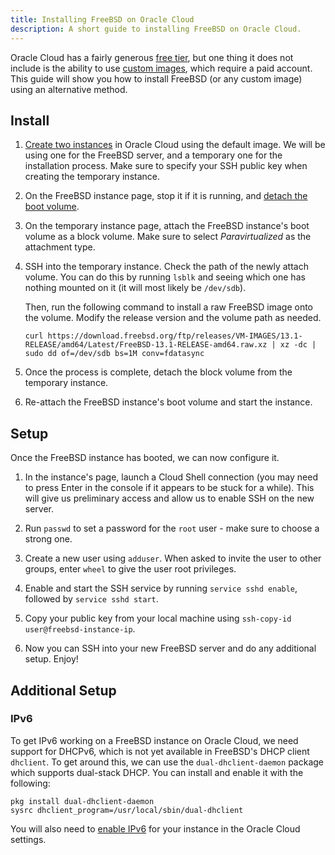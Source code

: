 ```yaml
---
title: Installing FreeBSD on Oracle Cloud
description: A short guide to installing FreeBSD on Oracle Cloud.
---
```


Oracle Cloud has a fairly generous [free
tier](https://docs.oracle.com/en-us/iaas/Content/FreeTier/freetier.htm), but
one thing it does not include is the ability to use [custom
images](https://docs.oracle.com/en-us/iaas/Content/Compute/Tasks/managingcustomimages.htm),
which require a paid account. This guide will show you how to install FreeBSD
(or any custom image) using an alternative method.

Install
-------

1. [Create two
instances](https://docs.oracle.com/en-us/iaas/Content/Compute/Tasks/launchinginstance.htm)
in Oracle Cloud using the default image. We will be using one for the FreeBSD
server, and a temporary one for the installation process. Make sure to specify
your SSH public key when creating the temporary instance.

2. On the FreeBSD instance page, stop it if it is running, and [detach the boot
volume](https://docs.oracle.com/en-us/iaas/Content/Block/Tasks/detachingabootvolume.htm).

3. On the temporary instance page, attach the FreeBSD instance's boot volume as
a block volume. Make sure to select *Paravirtualized* as the attachment type.

4. SSH into the temporary instance. Check the path of the newly attach volume.
You can do this by running `lsblk` and seeing which one has nothing mounted on
it (it will most likely be `/dev/sdb`).

   Then, run the following command to install a raw FreeBSD image onto the volume.
Modify the release version and the volume path as needed.

   ```shell
   curl https://download.freebsd.org/ftp/releases/VM-IMAGES/13.1-RELEASE/amd64/Latest/FreeBSD-13.1-RELEASE-amd64.raw.xz | xz -dc | sudo dd of=/dev/sdb bs=1M conv=fdatasync
   ```

5. Once the process is complete, detach the block volume from the temporary
instance.

6. Re-attach the FreeBSD instance's boot volume and start the instance.

Setup
-----

Once the FreeBSD instance has booted, we can now configure it.

1. In the instance's page, launch a Cloud Shell connection (you may need to
press Enter in the console if it appears to be stuck for a while). This will
give us preliminary access and allow us to enable SSH on the new server.

2. Run `passwd` to set a password for the `root` user - make sure to choose a
strong one.

3. Create a new user using `adduser`. When asked to invite the user to other
groups, enter `wheel` to give the user root privileges.

4. Enable and start the SSH service by running `service sshd enable`, followed
by `service sshd start`.

5. Copy your public key from your local machine using `ssh-copy-id
user@freebsd-instance-ip`.

6. Now you can SSH into your new FreeBSD server and do any additional setup.
Enjoy!

Additional Setup
----------------

### IPv6

To get IPv6 working on a FreeBSD instance on Oracle Cloud, we need support for
DHCPv6, which is not yet available in FreeBSD's DHCP client `dhclient`. To get
around this, we can use the `dual-dhclient-daemon` package which supports
dual-stack DHCP. You can install and enable it with the following:

```shell
pkg install dual-dhclient-daemon
sysrc dhclient_program=/usr/local/sbin/dual-dhclient
```

You will also need to [enable
IPv6](https://www.51sec.org/2021/09/20/enable-ipv6-on-oracle-cloud-infrastructure/)
for your instance in the Oracle Cloud settings.
